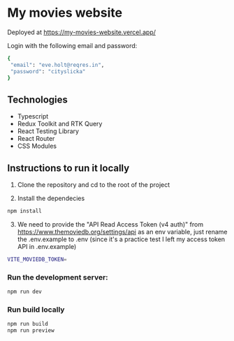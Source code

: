 # My movies website

Deployed at
https://my-movies-website.vercel.app/

Login with the following email and password:
```bash
{
 "email": "eve.holt@reqres.in",
 "password": "cityslicka"
}
```

## Technologies
- Typescript
- Redux Toolkit and RTK Query
- React Testing Library
- React Router
- CSS Modules

## Instructions to run it locally

1. Clone the repository and cd to the root of the project

2. Install the dependecies 
```bash
npm install
```
3. We need to provide the "API Read Access Token (v4 auth)" from https://www.themoviedb.org/settings/api as an env variable, just rename the .env.example to .env (since it's a practice test I left my access token API in .env.example)
```bash
VITE_MOVIEDB_TOKEN=
```
### Run the development server:
```bash
npm run dev
```

### Run build locally
```bash
npm run build
npm run preview
```
